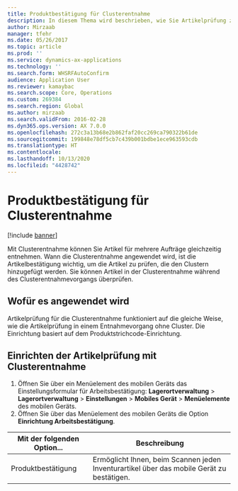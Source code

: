 ```yaml
---
title: Produktbestätigung für Clusterentnahme
description: In diesem Thema wird beschrieben, wie Sie Artikelprüfung zusammen mit Clusterentnahme einrichten.
author: Mirzaab
manager: tfehr
ms.date: 05/26/2017
ms.topic: article
ms.prod: ''
ms.service: dynamics-ax-applications
ms.technology: ''
ms.search.form: WHSRFAutoConfirm
audience: Application User
ms.reviewer: kamaybac
ms.search.scope: Core, Operations
ms.custom: 269384
ms.search.region: Global
ms.author: mirzaab
ms.search.validFrom: 2016-02-28
ms.dyn365.ops.version: AX 7.0.0
ms.openlocfilehash: 272c3a13b68e2b862faf20cc269ca790322b61de
ms.sourcegitcommit: 199848e78df5cb7c439b001bdbe1ece963593cdb
ms.translationtype: HT
ms.contentlocale: 
ms.lasthandoff: 10/13/2020
ms.locfileid: "4428742"
---
```

# <a name="product-confirmation-for-cluster-picking"></a>Produktbestätigung für Clusterentnahme

[!include [banner](../includes/banner.md)]

Mit Clusterentnahme können Sie Artikel für mehrere Aufträge gleichzeitig entnehmen. Wann die Clusterentnahme angewendet wird, ist die Artikelbestätigung wichtig, um die Artikel zu prüfen, die den Clustern hinzugefügt werden. Sie können Artikel in der Clusterentnahme während des Clusterentnahmevorgangs überprüfen.

## <a name="where-it-applies"></a>Wofür es angewendet wird

Artikelprüfung für die Clusterentnahme funktioniert auf die gleiche Weise, wie die Artikelprüfung in einem Entnahmevorgang ohne Cluster. Die Einrichtung basiert auf dem Produktstrichcode-Einrichtung.

## <a name="set-up-item-verification-with-cluster-picking"></a>Einrichten der Artikelprüfung mit Clusterentnahme

1. Öffnen Sie über ein Menüelement des mobilen Geräts das Einstellungsformular für Arbeitsbestätigung: **Lagerortverwaltung** > **Lagerortverwaltung** > **Einstellungen** > **Mobiles Gerät** > **Menüelemente** des mobilen Geräts.
1. Öffnen Sie über das Menüelement des mobilen Geräts die Option **Einrichtung Arbeitsbestätigung**.

|        Mit der folgenden Option...        |                                    Beschreibung                                    |
|----------------------|-----------------------------------------------------------------------------------|
| Produktbestätigung | Ermöglicht Ihnen, beim Scannen jeden Inventurartikel über das mobile Gerät zu bestätigen. |
